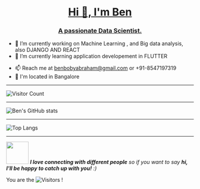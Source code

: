 <a href="https://benboby.com/" target="_blank" rel="noreferrer">
<h1 align="center">Hi 👋, I'm Ben</h1>
<h3 align="center">A passionate Data Scientist.</h3>
</a>



- 🔭 I’m currently working on Machine Learning , and Big data analysis, also DJANGO AND REACT
- 🌱 I’m currently learning application developement in FLUTTER
<!--- 👯 I’m looking to collaborate on ...
- 🤔 I’m looking for help with ...
- 💬 Ask me about ...
- 📫 How to reach me: ...
- 😄 Pronouns: ...  
- ⚡ Fun fact: ...
- 🔭 I’m currently working on something _AWESOME_
- 🌱 I'm currently learning REACT and DJANGO -->
- 📫 Reach me at benbobyabraham@gmail.com or +91-8547197319
- 📍 I'm located in Bangalore

---

![Visitor Count](https://profile-counter.glitch.me/{benbobyabraham}/count.svg)
 
---

![Ben's GitHub stats](https://github-readme-stats.vercel.app/api?username=benbobyabraham&show_icons=true)


---

![Top Langs](https://github-readme-stats.vercel.app/api/top-langs/?username=benbobyabraham&layout=compact&show_icons=true)


---


<img src="https://media.giphy.com/media/LnQjpWaON8nhr21vNW/giphy.gif" width="60"> <em><b>I love connecting with different people</b> so if you want to say <b>hi, I'll be happy to catch up with you!</b> :)</em>



You are the ![Visitors](https://visitor-badge.laobi.icu/badge?page_id=benbobyabraham) !


<!-- ![Ben git commits](./gitcommit.png) -->



<!--                           

![Welcome to the official GitHub profile of @benbalter](https://user-images.githubusercontent.co    m/282759/84682528-c1d5d300-af03-11ea-9bfb-02854ad0cb20.gif)
  2 
  3 ### Elsewhere on the internet
  4 
  5 [![Twitter](https://user-images.githubusercontent.com/282759/84680160-40c90c80-af00-11ea-8390-bb    86858c5fa5.png)](https://twitter.com/benbalter)
  6 [![LinkedIn](https://user-images.githubusercontent.com/282759/84680162-4161a300-af00-11ea-912c-8    f32e5cc1676.png)](https://linkedin.com/in/benbalter)
  7 
  8 ### Popular blog posts
  9 
 10 * [15 rules for communicating at GitHub](https://ben.balter.com/2014/11/06/rules-of-communicatin    g-at-github/)
 11 * [The seven habits of highly effective GitHubbers](https://ben.balter.com/2016/09/13/seven-habi    ts-of-highly-effective-githubbers/)
 12 * [The six types of pull requests you see on GitHub](https://ben.balter.com/2015/12/08/types-of-    pull-requests/)
 13 * [Why everything should have a URL](https://ben.balter.com/2015/11/12/why-urls/)
 14 * [Why open source](https://ben.balter.com/2015/11/23/why-open-source/)
 15 * [Diff (and collaborate on) Microsoft Word documents using GitHub](https://ben.balter.com/2015/    02/06/word-diff/)
 16 
 17 ### About Ben
 18 
-->
